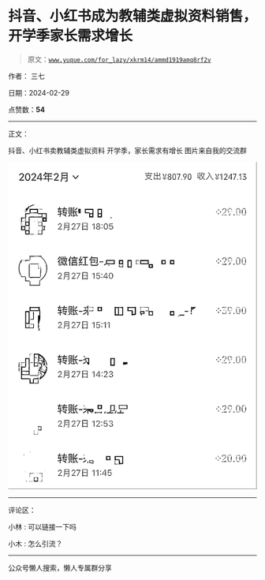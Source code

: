 # 抖音、小红书成为教辅类虚拟资料销售，开学季家长需求增长

> 原文：[`www.yuque.com/for_lazy/xkrm14/ammd1919amq8rf2v`](https://www.yuque.com/for_lazy/xkrm14/ammd1919amq8rf2v)

作者： 三七

日期：2024-02-29

点赞数：**54**

* * *

正文：

抖音、小红书卖教辅类虚拟资料 开学季，家长需求有增长 图片来自我的交流群

![](img/b96be51f4830e4f118e2cf72181ee510.png)

* * *

评论区：

小林 : 可以链接一下吗

小木 : 怎么引流？

* * *

公众号懒人搜索，懒人专属群分享